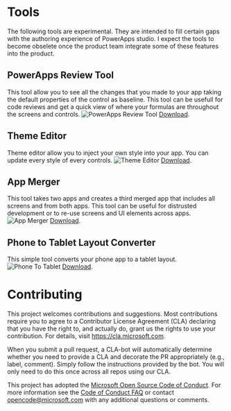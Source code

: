 # Tools
The following tools are experimental. They are intended to fill certain gaps with the authoring experience of PowerApps studio. I expect the tools to become obselete once the product team integrate some of these features into the product.

## PowerApps Review Tool
This tool allow you to see all the changes that you made to your app taking the default properties of the control as baseline. This tool can be usefull for code reviews and get a quick view of where your formulas are throughout the screens and controls.
![PowerApps Review Tool](https://pahandsonlab.blob.core.windows.net/tools/AppChangeFinder.png)
[Download](https://pahandsonlab.blob.core.windows.net/tools/PowerAppsReviewTool.zip).

## Theme Editor
Theme editor allow you to inject your own style into your app. You can update every style of every controls.
![Theme Editor](https://pahandsonlab.blob.core.windows.net/tools/ThemeEditor.png)
[Download](https://github.com/microsoft/powerapps-tools/raw/master/Tools/Apps/Microsoft.PowerApps.ThemeEditor/PowerAppsReviewTool.zip).

## App Merger
This tool takes two apps and creates a third merged app that includes all screens and from both apps. This tool can be useful for distrusted development or to re-use screens and UI elements across apps.
![App Merger](https://pahandsonlab.blob.core.windows.net/tools/App%20Merge.PNG)
[Download](https://pahandsonlab.blob.core.windows.net/tools/appmerger.zip).

## Phone to Tablet Layout Converter
This simple tool converts your phone app to a tablet layout.
![Phone To Tablet](https://pahandsonlab.blob.core.windows.net/tools/PhoneToTablet.png)
[Download](https://pahandsonlab.blob.core.windows.net/tools/phonetotabletconverter.zip).

# Contributing

This project welcomes contributions and suggestions.  Most contributions require you to agree to a
Contributor License Agreement (CLA) declaring that you have the right to, and actually do, grant us
the rights to use your contribution. For details, visit https://cla.microsoft.com.

When you submit a pull request, a CLA-bot will automatically determine whether you need to provide
a CLA and decorate the PR appropriately (e.g., label, comment). Simply follow the instructions
provided by the bot. You will only need to do this once across all repos using our CLA.

This project has adopted the [Microsoft Open Source Code of Conduct](https://opensource.microsoft.com/codeofconduct/).
For more information see the [Code of Conduct FAQ](https://opensource.microsoft.com/codeofconduct/faq/) or
contact [opencode@microsoft.com](mailto:opencode@microsoft.com) with any additional questions or comments.

